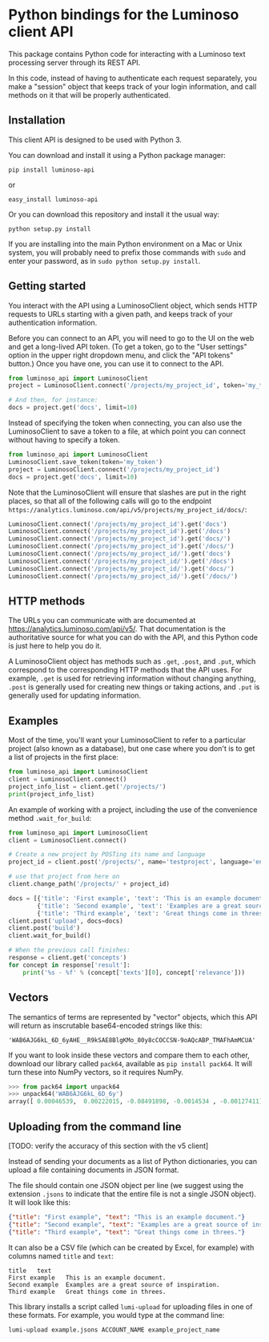 Python bindings for the Luminoso client API
===========================================

This package contains Python code for interacting with a Luminoso text
processing server through its REST API.

In this code, instead of having to authenticate each request separately,
you make a "session" object that keeps track of your login information,
and call methods on it that will be properly authenticated.

Installation
---------------
This client API is designed to be used with Python 3.

You can download and install it using a Python package manager:

    pip install luminoso-api

or

    easy_install luminoso-api

Or you can download this repository and install it the usual way:

    python setup.py install

If you are installing into the main Python environment on a Mac or Unix
system, you will probably need to prefix those commands with `sudo` and
enter your password, as in `sudo python setup.py install`.

Getting started
---------------
You interact with the API using a LuminosoClient object, which sends HTTP
requests to URLs starting with a given path, and keeps track of your
authentication information.

Before you can connect to an API, you will need to go to the UI on the web and
get a long-lived API token.  (To get a token, go to the "User settings" option
in the upper right dropdown menu, and click the "API tokens" button.)  Once you
have one, you can use it to connect to the API.

```python
from luminoso_api import LuminosoClient
project = LuminosoClient.connect('/projects/my_project_id', token='my_token')

# And then, for instance:
docs = project.get('docs', limit=10)
```

Instead of specifying the token when connecting, you can also use the
LuminosoClient to save a token to a file, at which point you can connect
without having to specify a token.

```python
from luminoso_api import LuminosoClient
LuminosoClient.save_token(token='my_token')
project = LuminosoClient.connect('/projects/my_project_id')
docs = project.get('docs', limit=10)
```

Note that the LuminosoClient will ensure that slashes are put in the right
places, so that all of the following calls will go to the endpoint
`https://analytics.luminoso.com/api/v5/projects/my_project_id/docs/`:

```python
LuminosoClient.connect('/projects/my_project_id').get('docs')
LuminosoClient.connect('/projects/my_project_id').get('/docs')
LuminosoClient.connect('/projects/my_project_id').get('docs/')
LuminosoClient.connect('/projects/my_project_id').get('/docs/')
LuminosoClient.connect('/projects/my_project_id/').get('docs')
LuminosoClient.connect('/projects/my_project_id/').get('/docs')
LuminosoClient.connect('/projects/my_project_id/').get('docs/')
LuminosoClient.connect('/projects/my_project_id/').get('/docs/')
```

HTTP methods
------------

The URLs you can communicate with are documented at https://analytics.luminoso.com/api/v5/.
That documentation is the authoritative source for what you can do with the
API, and this Python code is just here to help you do it.

A LuminosoClient object has methods such as `.get`, `.post`, and `.put`,
which correspond to the corresponding HTTP methods that the API uses. For
example, `.get` is used for retrieving information without changing anything,
`.post` is generally used for creating new things or taking actions, and `.put`
is generally used for updating information.

Examples
--------

Most of the time, you'll want your LuminosoClient to refer to a particular
project (also known as a database), but one case where you don't is to get a list of projects in the first place:

```python
from luminoso_api import LuminosoClient
client = LuminosoClient.connect()
project_info_list = client.get('/projects/')
print(project_info_list)
```

An example of working with a project, including the use of the convenience method `.wait_for_build`:

```python
from luminoso_api import LuminosoClient
client = LuminosoClient.connect()

# Create a new project by POSTing its name and language
project_id = client.post('/projects/', name='testproject', language='en')['project_id']

# use that project from here on
client.change_path('/projects/' + project_id)

docs = [{'title': 'First example', 'text': 'This is an example document.'},
        {'title': 'Second example', 'text': 'Examples are a great source of inspiration.'},
        {'title': 'Third example', 'text': 'Great things come in threes.'}]
client.post('upload', docs=docs)
client.post('build')
client.wait_for_build()

# When the previous call finishes:
response = client.get('concepts')
for concept in response['result']:
    print('%s - %f' % (concept['texts'][0], concept['relevance']))
```

Vectors
-------
The semantics of terms are represented by "vector" objects, which this API
will return as inscrutable base64-encoded strings like this:

    'WAB6AJG6kL_6D_6yAHE__R9kSAE8BlgKMo_80y8cCOCCSN-9oAQcABP_TMAFhAmMCUA'

If you want to look inside these vectors and compare them to each other,
download our library called `pack64`, available as `pip install pack64`. It
will turn these into NumPy vectors, so it requires NumPy.

```python
>>> from pack64 import unpack64
>>> unpack64('WAB6AJG6kL_6D_6y')
array([ 0.00046539,  0.00222015, -0.08491898, -0.0014534 , -0.00127411], dtype=float32)
```

Uploading from the command line
-------------------------------

[TODO: verify the accuracy of this section with the v5 client]

Instead of sending your documents as a list of Python dictionaries, you can upload a file
containing documents in JSON format.

The file should contain one JSON object per line (we suggest using the extension `.jsons`
to indicate that the entire file is not a single JSON object). It will look like this:

```json
{"title": "First example", "text": "This is an example document."}
{"title": "Second example", "text": "Examples are a great source of inspiration."}
{"title": "Third example", "text": "Great things come in threes."}
```

It can also be a CSV file (which can be created by Excel, for example) with columns named
`title` and `text`:

```
title   text
First example   This is an example document.
Second example  Examples are a great source of inspiration.
Third example   Great things come in threes.
```

This library installs a script called `lumi-upload` for uploading files in one of these formats.
For example, you would type at the command line:

    lumi-upload example.jsons ACCOUNT_NAME example_project_name
